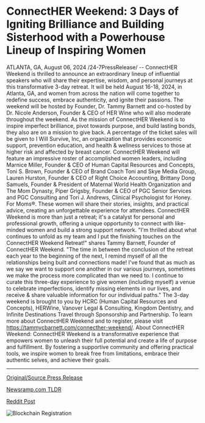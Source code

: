 # ConnectHER Weekend: 3 Days of Igniting Brilliance and Building Sisterhood with a Powerhouse Lineup of Inspiring Women

ATLANTA, GA, August 06, 2024 /24-7PressRelease/ -- ConnectHER Weekend is thrilled to announce an extraordinary lineup of influential speakers who will share their expertise, wisdom, and personal journeys at this transformative 3-day retreat. It will be held August 16-18, 2024, in Atlanta, GA, and women from across the nation will come together to redefine success, embrace authenticity, and ignite their passions. The weekend will be hosted by Founder, Dr. Tammy Barnett and co-hosted by Dr. Nicole Anderson, Founder & CEO of HER Wine who will also moderate throughout the weekend. As the mission of ConnectHER Weekend is to inspire imperfect brilliance, pivot towards purpose, and build lasting bonds, they also are on a mission to give back. A percentage of the ticket sales will be given to I Will Survive, Inc, an organization that provides economic support, prevention education, and health & wellness services to those at higher risk and affected by breast cancer.  ConnectHER Weekend will feature an impressive roster of accomplished women leaders, including Marnice Miller, Founder & CEO of Human Capital Resources and Concepts, Toni S. Brown, Founder & CEO of Brand Coach Toni and Skye Media Group, Lauren Hurston, Founder & CEO of Right Choice Accounting, Brittany Dong Samuels, Founder & President of Maternal World Health Organization and The Mom Dynasty, Piper Grigsby, Founder & CEO of PGC Senior Services and PGC Consulting and Tori J. Andrews, Clinical Psychologist for Honey. For Moms®.   These women will share their stories, insights, and practical advice, creating an unforgettable experience for attendees. ConnectHER Weekend is more than just a retreat; it's a catalyst for personal and professional growth, offering a unique opportunity to connect with like-minded women and build a strong support network.   "I'm thrilled about what continues to unfold as my team and I put the finishing touches on the ConnectHER Weekend Retreat!" shares Tammy Barnett, Founder of ConnectHER Weekend. "The time in between the conclusion of the retreat each year to the beginning of the next, I remind myself of all the relationships being built and connections made! I've found that as much as we say we want to support one another in our various journeys, sometimes we make the process more complicated than we need to. I continue to curate this three-day experience to give women (including myself) a venue to celebrate imperfections, identify missing elements in our lives, and receive & share valuable information for our individual paths."  The 3-day weekend is brought to you by HCRC (Human Capital Resources and Concepts), HERWine, Vanover Legal & Consulting, Kingdom Dentistry, and Infinite Destinations Travel through Sponsorship and Partnership.  To learn more about ConnectHER Weekend and to register, please visit https://tammycbarnett.com/connecther-weekend/.  About ConnectHER Weekend: ConnectHER Weekend is a transformative experience that empowers women to unleash their full potential and create a life of purpose and fulfillment. By fostering a supportive community and offering practical tools, we inspire women to break free from limitations, embrace their authentic selves, and achieve their goals. 

---

[Original/Source Press Release](https://www.24-7pressrelease.com/press-release/513155/connecther-weekend-3-days-of-igniting-brilliance-and-building-sisterhood-with-a-powerhouse-lineup-of-inspiring-women)
                    

[Newsramp.com TLDR](None) 



[Reddit Post](https://www.reddit.com/r/newsramp/comments/1elbcn6/connecther_weekend_transformative_3day_retreat/) 



![Blockchain Registration](https://cdn.newsramp.app/24-7PressRelease/qrcode/248/6/zest18fJ.webp)